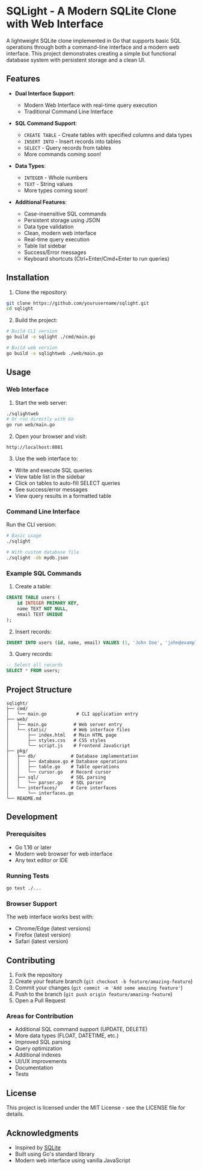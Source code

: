 # SQLight - A Modern SQLite Clone with Web Interface

A lightweight SQLite clone implemented in Go that supports basic SQL operations through both a command-line interface and a modern web interface. This project demonstrates creating a simple but functional database system with persistent storage and a clean UI.

## Features

- **Dual Interface Support**:
  - Modern Web Interface with real-time query execution
  - Traditional Command Line Interface
  
- **SQL Command Support**:
  - `CREATE TABLE` - Create tables with specified columns and data types
  - `INSERT INTO` - Insert records into tables
  - `SELECT` - Query records from tables
  - More commands coming soon!

- **Data Types**:
  - `INTEGER` - Whole numbers
  - `TEXT` - String values
  - More types coming soon!

- **Additional Features**:
  - Case-insensitive SQL commands
  - Persistent storage using JSON
  - Data type validation
  - Clean, modern web interface
  - Real-time query execution
  - Table list sidebar
  - Success/Error messages
  - Keyboard shortcuts (Ctrl+Enter/Cmd+Enter to run queries)

## Installation

1. Clone the repository:
```bash
git clone https://github.com/yourusername/sqlight.git
cd sqlight
```

2. Build the project:
```bash
# Build CLI version
go build -o sqlight ./cmd/main.go

# Build web version
go build -o sqlightweb ./web/main.go
```

## Usage

### Web Interface

1. Start the web server:
```bash
./sqlightweb
# Or run directly with Go
go run web/main.go
```

2. Open your browser and visit:
```
http://localhost:8081
```

3. Use the web interface to:
- Write and execute SQL queries
- View table list in the sidebar
- Click on tables to auto-fill SELECT queries
- See success/error messages
- View query results in a formatted table

### Command Line Interface

Run the CLI version:
```bash
# Basic usage
./sqlight

# With custom database file
./sqlight -db mydb.json
```

### Example SQL Commands

1. Create a table:
```sql
CREATE TABLE users (
    id INTEGER PRIMARY KEY,
    name TEXT NOT NULL,
    email TEXT UNIQUE
);
```

2. Insert records:
```sql
INSERT INTO users (id, name, email) VALUES (1, 'John Doe', 'john@example.com');
```

3. Query records:
```sql
-- Select all records
SELECT * FROM users;
```

## Project Structure

```
sqlight/
├── cmd/
│   └── main.go           # CLI application entry
├── web/
│   ├── main.go          # Web server entry
│   └── static/          # Web interface files
│       ├── index.html   # Main HTML page
│       ├── styles.css   # CSS styles
│       └── script.js    # Frontend JavaScript
├── pkg/
│   ├── db/             # Database implementation
│   │   ├── database.go # Database operations
│   │   ├── table.go    # Table operations
│   │   └── cursor.go   # Record cursor
│   ├── sql/            # SQL parsing
│   │   └── parser.go   # SQL parser
│   └── interfaces/     # Core interfaces
│       └── interfaces.go
└── README.md
```

## Development

### Prerequisites
- Go 1.16 or later
- Modern web browser for web interface
- Any text editor or IDE

### Running Tests
```bash
go test ./...
```

### Browser Support
The web interface works best with:
- Chrome/Edge (latest versions)
- Firefox (latest version)
- Safari (latest version)

## Contributing

1. Fork the repository
2. Create your feature branch (`git checkout -b feature/amazing-feature`)
3. Commit your changes (`git commit -m 'Add some amazing feature'`)
4. Push to the branch (`git push origin feature/amazing-feature`)
5. Open a Pull Request

### Areas for Contribution
- Additional SQL command support (UPDATE, DELETE)
- More data types (FLOAT, DATETIME, etc.)
- Improved SQL parsing
- Query optimization
- Additional indexes
- UI/UX improvements
- Documentation
- Tests

## License

This project is licensed under the MIT License - see the LICENSE file for details.

## Acknowledgments

- Inspired by [SQLite](https://sqlite.org/)
- Built using Go's standard library
- Modern web interface using vanilla JavaScript
